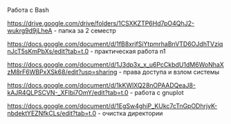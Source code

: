 Работа с Bash

https://drive.google.com/drive/folders/1CSXKZTP6Hd7pO4QhJ2-wukrg9d9jLheA - папка за 2 семестр

https://docs.google.com/document/d/1fB8xrjfSiYtpmrhaBnVTD6OJdhTVziqnJcT5sKmPbXs/edit?tab=t.0 - практическая работа n1 

https://docs.google.com/document/d/1J3dp3x_x_u6PcCkbdU1dM6WoNhaXzM8rF6WBPxXSk68/edit?usp=sharing - права доступа и взлом системы

https://docs.google.com/document/d/1kKWlXQ28nOPAADQeaJ8-kAJR4QLPSCVN-_XFlbi7OmY/edit?tab=t.0 - работа с gnuplot

https://docs.google.com/document/d/1EgSw4ghiP_KUkc7cTnGpODhrjyK-nbdektYEZNfkCLs/edit?tab=t.0 - очистка директории
